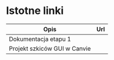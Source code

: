 # Istotne linki 

| Opis | Url |
| ---- | --- | 
| Dokumentacja etapu 1 | |
| Projekt szkiców GUI w Canvie | |
